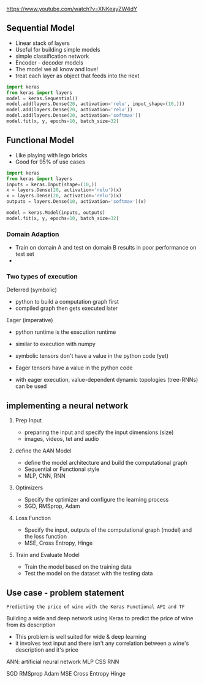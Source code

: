 https://www.youtube.com/watch?v=XNKeayZW4dY

## Sequential Model
* Linear stack of layers
* Useful for building simple models
*   simple classification network
*   Encoder - decoder models
* The model we all know and love!
* treat each layer as object that feeds into the next

```python
import keras
from keras import layers
model = keras.Sequential()
model.add(layers.Dense(20, activation='relu', input_shape=(10,)))
model.add(layers.Dense(20, activation='relu'))
model.add(layers.Dense(20, activation='softmax'))
model.fit(x, y, epochs=10, batch_size=32)
```

## Functional Model
* Like playing with lego bricks
* Good for 95% of use cases

```python
import keras
from keras import layers
inputs = keras.Input(shape=(10,))
x = layers.Dense(20, activation='relu')(x)
x = layers.Dense(20, activation='relu')(x)
outputs = layers.Dense(10, activation='softmax')(x)

model = keras.Model(inputs, outputs)
model.fit(x, y, epochs=10, batch_size=32)
```

### Domain Adaption
* Train on domain A and test on domain B
results in poor performance on test set
*

### Two types of execution

Deferred (symbolic)
* python to build a computation graph first
* compiled graph then gets executed later

Eager (imperative)
* python runtime is the execution runtime
* similar to execution with numpy

* symbolic tensors don't have a value in the python code (yet)
* Eager tensors have a value in the python code
* with eager execution, value-dependent dynamic topologies (tree-RNNs) can be used

## implementing a neural network

1. Prep Input
   * preparing the input and specify the input dimensions (size)
   * images, videos, tet and audio

2. define the AAN Model
   * define the model architecture and build the computational graph
   * Sequential or Functional style
   * MLP, CNN, RNN

3. Optimizers
   * Specify the optimizer and configure the learning process
   * SGD, RMSprop, Adam

4. Loss Function
   * Specify the input, outputs of the computational graph (model) and the loss function
   * MSE, Cross Entropy, Hinge
5. Train and Evaluate Model
   * Train the model based on the training data
   * Test the model on the dataset with the testing data

## Use case - problem statement

`Predicting the price of wine with the Keras Functional API and TF`

Building a wide and deep network using Keras to predict the price of wine from its description

* This problem is well suited for wide & deep learning
* it involves text input and there isn't any correlation between a wine's description and it's price


ANN: artificial neural network
MLP
CSS
RNN

SGD
RMSprop
Adam
MSE
Cross Entropy
Hinge

